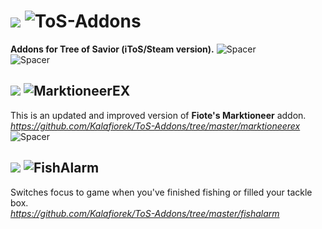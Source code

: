 # ![][ico1] ![ToS-Addons](https://i.imgur.com/YidAGEf.png)
**Addons for Tree of Savior (iToS/Steam version).** 
![Spacer](https://i.imgur.com/TnDDjOZ.png)  
![Spacer](https://i.imgur.com/TnDDjOZ.png)   
##  ![][ico2] ![MarktioneerEX](https://i.imgur.com/liCk0jp.png)
This is an updated and improved version of **Fiote's Marktioneer** addon.  
*https://github.com/Kalafiorek/ToS-Addons/tree/master/marktioneerex*  
![Spacer](https://i.imgur.com/TnDDjOZ.png)  
##  ![][ico2] ![FishAlarm](https://i.imgur.com/Fh3YSCs.png)
Switches focus to game when you've finished fishing or filled your tackle box.  
*https://github.com/Kalafiorek/ToS-Addons/tree/master/fishalarm*


[ico1]: https://i.imgur.com/DUsC8T1.png
[ico2]: https://i.imgur.com/8ceuf5T.png
